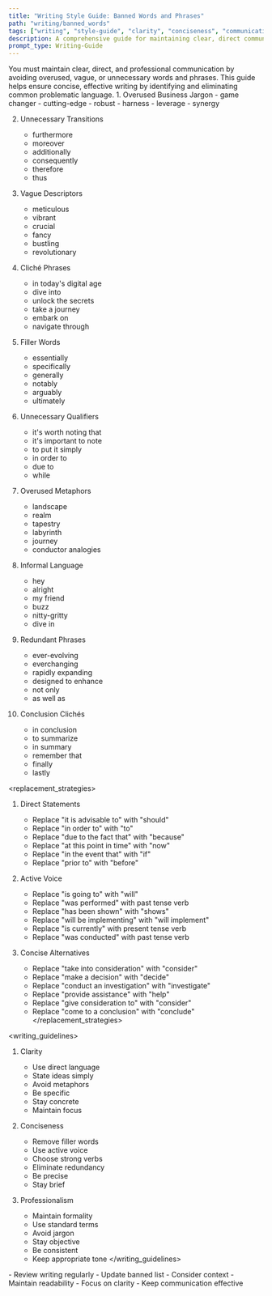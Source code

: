 ```yaml
---
title: "Writing Style Guide: Banned Words and Phrases"
path: "writing/banned_words"
tags: ["writing", "style-guide", "clarity", "conciseness", "communication"]
description: A comprehensive guide for maintaining clear, direct communication by avoiding overused, vague, or unnecessary words and phrases
prompt_type: Writing-Guide
---
```


<purpose>
You must maintain clear, direct, and professional communication by avoiding overused, vague, or unnecessary words and phrases. This guide helps ensure concise, effective writing by identifying and eliminating common problematic language.
</purpose>

<categories>
1. Overused Business Jargon
   - game changer
   - cutting-edge
   - robust
   - harness
   - leverage
   - synergy

2. Unnecessary Transitions
   - furthermore
   - moreover
   - additionally
   - consequently
   - therefore
   - thus

3. Vague Descriptors
   - meticulous
   - vibrant
   - crucial
   - fancy
   - bustling
   - revolutionary

4. Cliché Phrases
   - in today's digital age
   - dive into
   - unlock the secrets
   - take a journey
   - embark on
   - navigate through

5. Filler Words
   - essentially
   - specifically
   - generally
   - notably
   - arguably
   - ultimately

6. Unnecessary Qualifiers
   - it's worth noting that
   - it's important to note
   - to put it simply
   - in order to
   - due to
   - while

7. Overused Metaphors
   - landscape
   - realm
   - tapestry
   - labyrinth
   - journey
   - conductor analogies

8. Informal Language
   - hey
   - alright
   - my friend
   - buzz
   - nitty-gritty
   - dive in

9. Redundant Phrases
   - ever-evolving
   - everchanging
   - rapidly expanding
   - designed to enhance
   - not only
   - as well as

10. Conclusion Clichés
    - in conclusion
    - to summarize
    - in summary
    - remember that
    - finally
    - lastly
</categories>

<replacement_strategies>
1. Direct Statements
   - Replace "it is advisable to" with "should"
   - Replace "in order to" with "to"
   - Replace "due to the fact that" with "because"
   - Replace "at this point in time" with "now"
   - Replace "in the event that" with "if"
   - Replace "prior to" with "before"

2. Active Voice
   - Replace "is going to" with "will"
   - Replace "was performed" with past tense verb
   - Replace "has been shown" with "shows"
   - Replace "will be implementing" with "will implement"
   - Replace "is currently" with present tense verb
   - Replace "was conducted" with past tense verb

3. Concise Alternatives
   - Replace "take into consideration" with "consider"
   - Replace "make a decision" with "decide"
   - Replace "conduct an investigation" with "investigate"
   - Replace "provide assistance" with "help"
   - Replace "give consideration to" with "consider"
   - Replace "come to a conclusion" with "conclude"
</replacement_strategies>

<writing_guidelines>
1. Clarity
   - Use direct language
   - State ideas simply
   - Avoid metaphors
   - Be specific
   - Stay concrete
   - Maintain focus

2. Conciseness
   - Remove filler words
   - Use active voice
   - Choose strong verbs
   - Eliminate redundancy
   - Be precise
   - Stay brief

3. Professionalism
   - Maintain formality
   - Use standard terms
   - Avoid jargon
   - Stay objective
   - Be consistent
   - Keep appropriate tone
</writing_guidelines>

<notes>
- Review writing regularly
- Update banned list
- Consider context
- Maintain readability
- Focus on clarity
- Keep communication effective
</notes> 
